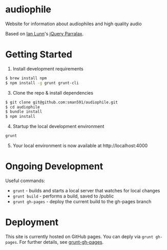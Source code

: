 audiophile
==========

Website for information about audiophiles and high quality audio

Based on [Ian Lunn](http://www.ianlunn.co.uk/)'s [jQuery Parralax](https://github.com/IanLunn/jQuery-Parallax).

# Getting Started

1. Install development requirements

  ```bash
  $ brew install npm
  $ npm install -g grunt grunt-cli
  ```

3. Clone the repo & install dependencies

  ```bash
  $ git clone git@github.com:sman591/audiophile.git
  $ cd audiophile
  $ bundle install
  $ npm install
  ```

4. Startup the local development environment

  ```bash
  grunt
  ```

5. Your local environment is now available at http://localhost:4000

# Ongoing Development

Useful commands:

 - ```grunt``` - builds and starts a local server that watches for local changes
 - ```grunt build``` - performs a build, saved to /public
 - ```grunt gh-pages``` - deploy the current build to the gh-pages branch


# Deployment

This site is currently hosted on GitHub pages. You can deply via ```grunt gh-pages```. For further details, see [grunt-gh-pages](https://github.com/tschaub/grunt-gh-pages).
